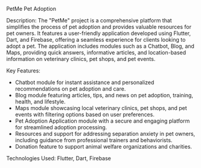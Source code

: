 PetMe Pet Adoption

Description:
The "PetMe" project is a comprehensive platform that simplifies the process of pet adoption and provides valuable resources for pet owners. It features a user-friendly application developed using Flutter, Dart, and Firebase, offering a seamless experience for clients looking to adopt a pet. The application includes modules such as a Chatbot, Blog, and Maps, providing quick answers, informative articles, and location-based information on veterinary clinics, pet shops, and pet events.

Key Features:
- Chatbot module for instant assistance and personalized recommendations on pet adoption and care.
- Blog module featuring articles, tips, and news on pet adoption, training, health, and lifestyle.
- Maps module showcasing local veterinary clinics, pet shops, and pet events with filtering options based on user preferences.
- Pet Adoption Application module with a secure and engaging platform for streamlined adoption processing.
- Resources and support for addressing separation anxiety in pet owners, including guidance from professional trainers and behaviorists.
- Donation feature to support animal welfare organizations and charities.

Technologies Used:
Flutter, Dart, Firebase

